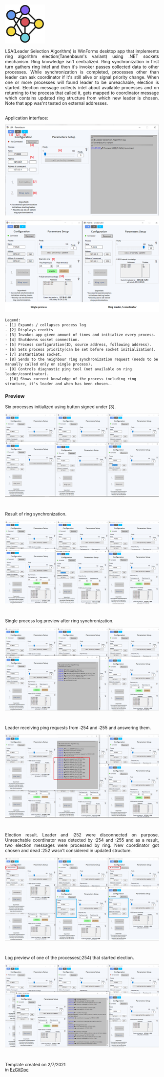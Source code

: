 <p align="left"><img src="https://raw.githubusercontent.com/trolit/leader-selection-Tanenbaum/images/images/appLogo.png" alt="App logo" width="130"/></p>

<p align="justify">LSA(Leader Selection Algorithm) is WinForms desktop app that implements ring algorithm election(Tanenbaum's variant) using .NET sockets mechanism. Ring knowledge isn't centralized. Ring synchronization in first turn gathers ring intel and then it's invoker passes collected data to other processes. While synchronization is completed, processes other than leader can ask coordinator if it's still alive or signal priority change. When one or more processes will found leader to be unreachable, election is started. Election message collects intel about available processes and on returning to the process that called it, gets mapped to coordinator message which contains updated ring structure from which new leader is chosen. Note that app was'nt tested on external addresses.</p> 

<br/> Application interface:

<p align="center"><img src="https://raw.githubusercontent.com/trolit/leader-selection-Tanenbaum/images/images/img1.png" alt="App interface 1"/></p>

<p align="center"><img src="https://raw.githubusercontent.com/trolit/leader-selection-Tanenbaum/images/images/img2.png" alt="App interface 2"/></p>

```
Legend:
- [1] Expands / collapses process log
- [2] Displays credits
- [3] Invokes app given amount of times and initialize every process.
- [4] Shutdowns socket connection.
- [5] Process configuration(ID, source address, following address).
- [6] Sets process priority(can be set before socket initialization).
- [7] Instantiates socket.
- [8] Sends to the neighbour ring synchronization request (needs to be manually called only on single process).
- [9] Controls diagnostic ping tool (not available on ring leader/coordinator).
- [10] Shows current knowledge of the process including ring structure, it's leader and when has been chosen..
```

<h3>Preview</h3>

<p align="justify">Six processes initialized using button signed under [3]. </p>

<p align="center"><img src="https://raw.githubusercontent.com/trolit/leader-selection-Tanenbaum/images/images/img3.png" alt="App preview 1"/></p>

<br/>

<p align="justify">Result of ring synchronization.</p>

<p align="center"><img src="https://raw.githubusercontent.com/trolit/leader-selection-Tanenbaum/images/images/img4.png" alt="App preview 2"/></p>

<br/>

<p align="justify">Single process log preview after ring synchronization.</p>

<p align="center"><img src="https://raw.githubusercontent.com/trolit/leader-selection-Tanenbaum/images/images/img5.png" alt="App preview 3"/></p>

<br/>

<p align="justify">Leader receiving ping requests from :254 and :255 and answering them.  </p>

<p align="center"><img src="https://raw.githubusercontent.com/trolit/leader-selection-Tanenbaum/images/images/img6.png" alt="App preview 4"/></p>

<br/>

<p align="justify">Election result. Leader and :252 were disconnected on purpose. Unreachable coordinator was detected by :254 and :255 and as a result, two election messages were processed by ring. New coordinator got chosen and dead :252 wasn't considered in updated structure.</p>

<p align="center"><img src="https://raw.githubusercontent.com/trolit/leader-selection-Tanenbaum/images/images/img7.png" alt="App preview 5"/></p>

<br/>

<p align="justify">Log preview of one of the processes(:254) that started election.</p>

<p align="center"><img src="https://raw.githubusercontent.com/trolit/leader-selection-Tanenbaum/images/images/img8.png" alt="App preview 6"/></p>

<br/>

Template created on 2/7/2021 <br/> in <a href="https://github.com/trolit/EzGitDoc">EzGitDoc</a>
